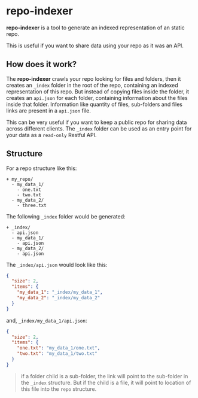 # repo-indexer

**repo-indexer** is a tool to generate an indexed representation of an static repo.

This is useful if you want to share data using your repo as it was an API.

## How does it work?

The **repo-indexer** crawls your repo looking for files and folders, then it creates an `_index` folder in the root of the repo, containing an indexed representation of this repo. But instead of copying files inside the folder, it creates an `api.json` for each folder, containing information about the files inside that folder. Information like quantity of files, sub-folders and files links are present in a `api.json` file.

This can be very useful if you want to keep a public repo for sharing data across different clients. The `_index` folder can be used as an entry point for your data as a `read-only` Restful API.

## Structure

For a repo structure like this:

```
+ my_repo/
  - my_data_1/
    - one.txt
    - two.txt
  - my_data_2/
    - three.txt
```

The following `_index` folder would be generated:

```
+ _index/
  - api.json
  - my_data_1/
    - api.json
  - my_data_2/
    - api.json
```

The `_index/api.json` would look like this:

```json
{
  "size": 2,
  "items": {
    "my_data_1": "_index/my_data_1",
    "my_data_2": "_index/my_data_2"
  }
}
```

and, `_index/my_data_1/api.json`:

```json
{
  "size": 2,
  "items": {
    "one.txt": "my_data_1/one.txt",
    "two.txt": "my_data_1/two.txt"
  }
}
```

> if a folder child is a sub-folder, the link will point to the sub-folder in the `_index` structure. But if the child is a file, it will point to location of this file into the `repo` structure.
